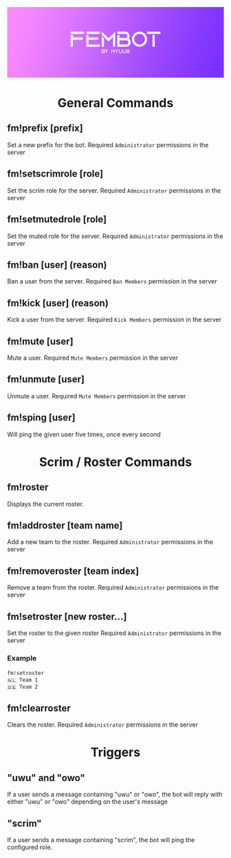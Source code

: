 <div align="center">

<img src="doc/ReadMeBanner.png" />

# General Commands

</div>

## fm!prefix [prefix]
Set a new prefix for the bot. Required `Administrator` permissions in the server

## fm!setscrimrole [role]
Set the scrim role for the server. Required `Administrator` permissions in the server

## fm!setmutedrole [role]
Set the muted role for the server. Required `Administrator` permissions in the server

## fm!ban [user] (reason)
Ban a user from the server. Required `Ban Members` permission in the server

## fm!kick [user] (reason)
Kick a user from the server. Required `Kick Members` permission in the server

## fm!mute [user]
Mute a user. Required `Mute Members` permission in the server

## fm!unmute [user]
Unmute a user. Required `Mute Members` permission in the server

## fm!sping [user]
Will ping the given user five times, once every second

<div align="center">

# Scrim / Roster Commands

</div>

## fm!roster
Displays the current roster.

## fm!addroster [team name]
Add a new team to the roster. Required `Administrator` permissions in the server

## fm!removeroster [team index]
Remove a team from the roster. Required `Administrator` permissions in the server

## fm!setroster [new roster...]
Set the roster to the given roster Required `Administrator` permissions in the server

### Example
```
fm!setroster
🇳🇱 Team 1
🇩🇪 Team 2
```

## fm!clearroster
Clears the roster. Required `Administrator` permissions in the server

<div align="center">

# Triggers

</div>

## "uwu" and "owo"
If a user sends a message containing "uwu" or "owo", the bot will reply with either "uwu" or "owo" depending on the user's message

## "scrim"
If a user sends a message containing "scrim", the bot will ping the configured role.